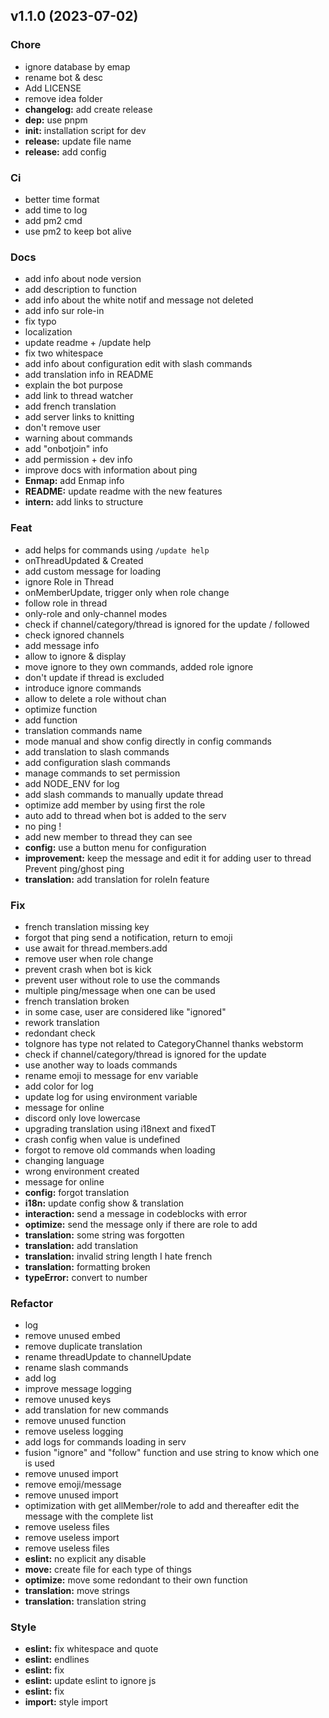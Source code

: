 
<a name="v1.1.0"></a>
## v1.1.0 (2023-07-02)

### Chore

* ignore database by emap
* rename bot & desc
* Add LICENSE
* remove idea folder
* **changelog:** add create release
* **dep:** use pnpm
* **init:** installation script for dev
* **release:** update file name
* **release:** add config

### Ci

* better time format
* add time to log
* add pm2 cmd
* use pm2 to keep bot alive

### Docs

* add info about node version
* add description to function
* add info about the white notif and message not deleted
* add info sur role-in
* fix typo
* localization
* update readme + /update help
* fix two whitespace
* add info about configuration edit with slash commands
* add translation info in README
* explain the bot purpose
* add link to thread watcher
* add french translation
* add server links to knitting
* don't remove user
* warning about commands
* add "onbotjoin" info
* add permission + dev info
* improve docs with information about ping
* **Enmap:** add Enmap info
* **README:** update readme with the new features
* **intern:** add links to structure

### Feat

* add helps for commands using `/update help`
* onThreadUpdated & Created
* add custom message for loading
* ignore Role in Thread
* onMemberUpdate, trigger only when role change
* follow role in thread
* only-role and only-channel modes
* check if channel/category/thread is ignored for the update / followed
* check ignored channels
* add message info
* allow to ignore & display
* move ignore to they own commands, added role ignore
* don't update if thread is excluded
* introduce ignore commands
* allow to delete a role without chan
* optimize function
* add function
* translation commands name
* mode manual and show config directly in config commands
* add translation to slash commands
* add configuration slash commands
* manage commands to set permission
* add NODE_ENV for log
* add slash commands to manually update thread
* optimize add member by using first the role
* auto add to thread when bot is added to the serv
* no ping !
* add new member to thread they can see
* **config:** use a button menu for configuration
* **improvement:** keep the message and edit it for adding user to thread Prevent ping/ghost ping
* **translation:** add translation for roleIn feature

### Fix

* french translation missing key
* forgot that ping send a notification, return to emoji
* use await for thread.members.add
* remove user when role change
* prevent crash when bot is kick
* prevent user without role to use the commands
* multiple ping/message when one can be used
* french translation broken
* in some case, user are considered like "ignored"
* rework translation
* redondant check
* toIgnore has type not related to CategoryChannel thanks webstorm
* check if channel/category/thread is ignored for the update
* use another way to loads commands
* rename emoji to message for env variable
* add color for log
* update log for using environment variable
* message for online
* discord only love lowercase
* upgrading translation using i18next and fixedT
* crash config when value is undefined
* forgot to remove old commands when loading
* changing language
* wrong environment created
* message for online
* **config:** forgot translation
* **i18n:** update config show & translation
* **interaction:** send a message in codeblocks with error
* **optimize:** send the message only if there are role to add
* **translation:** some string was forgotten
* **translation:** add translation
* **translation:** invalid string length I hate french
* **translation:** formatting broken
* **typeError:** convert to number

### Refactor

* log
* remove unused embed
* remove duplicate translation
* rename threadUpdate to channelUpdate
* rename slash commands
* add log
* improve message logging
* remove unused keys
* add translation for new commands
* remove unused function
* remove useless logging
* add logs for commands loading in serv
* fusion "ignore" and "follow" function and use string to know which one is used
* remove unused import
* remove emoji/message
* remove unused import
* optimization with get allMember/role to add and thereafter edit the message with the complete list
* remove useless files
* remove useless import
* remove useless files
* **eslint:** no explicit any disable
* **move:** create file for each type of things
* **optimize:** move some redondant to their own function
* **translation:** move strings
* **translation:** translation string

### Style

* **eslint:** fix whitespace and quote
* **eslint:** endlines
* **eslint:** fix
* **eslint:** update eslint to ignore js
* **eslint:** fix
* **import:** style import

